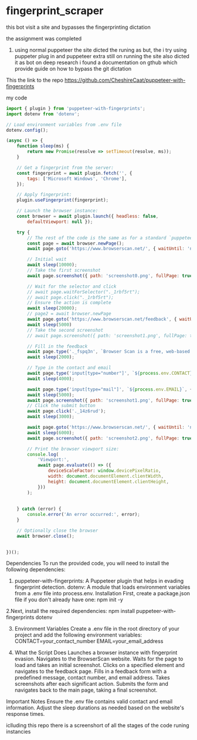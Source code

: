# fingerprint_scraper
this bot visit a site and bypasses the fingerprinting dictation

the assignment was completed

1. using normal puppeteer the site dicted the runing as but, the i try using puppeter plug in and puppeteer
extra still on running the site also dicted it  as bot
on deep research i found a documentation on gthub which provide guide on how to bypass the git dictation

This the link to the repo 
https://github.com/CheshireCaat/puppeteer-with-fingerprints

my code 

```js
import { plugin } from 'puppeteer-with-fingerprints';
import dotenv from 'dotenv';

// Load environment variables from .env file
dotenv.config();

(async () => {
    function sleep(ms) {
        return new Promise(resolve => setTimeout(resolve, ms));
    }

    // Get a fingerprint from the server:
    const fingerprint = await plugin.fetch('', {
        tags: ['Microsoft Windows', 'Chrome'],
    });

    // Apply fingerprint:
    plugin.useFingerprint(fingerprint);

    // Launch the browser instance:
    const browser = await plugin.launch({ headless: false, 
        defaultViewport: null });

    try {
        // The rest of the code is the same as for a standard `puppeteer` library:
        const page = await browser.newPage();
        await page.goto('https://www.browserscan.net/', { waitUntil: 'networkidle2' });

        // Initial wait
        await sleep(10000);
        // Take the first screenshot
        await page.screenshot({ path: 'screenshot0.png', fullPage: true });

        // Wait for the selector and click
        // await page.waitForSelector("._1rbf5rt");
        // await page.click("._1rbf5rt");
        // Ensure the action is complete
        await sleep(20000);
        // page2 = await browser.newPage
        await page.goto('https://www.browserscan.net/feedback', { waitUntil: 'networkidle2' });
        await sleep(5000)
        // Take the second screenshot
        // await page.screenshot({ path: 'screenshot1.png', fullPage: true });

        // Fill in the feedback
        await page.type('._fspq3n', `Browser Scan is a free, web-based tool that lets you quickly check your browser's security settings for weaknesses. It's easy to use and great for a basic security check, but it might not be enough for comprehensive protection. Consider it a starting point, especially for non-technical users, but you might need additional security software for full protection.`, { delay: 100 });
        await sleep(2000);

        // Type in the contact and email
        await page.type('input[type="number"]', `${process.env.CONTACT}`, { delay: 100 });
        await sleep(4000);

        await page.type('input[type="mail"]', `${process.env.EMAIL}`, { delay: 100 });
        await sleep(5000);
        await page.screenshot({ path: 'screenshot1.png', fullPage: true });
        // Click the submit button
        await page.click('._14z6rud');
        await sleep(3000);

        await page.goto('https://www.browserscan.net/', { waitUntil: 'networkidle2' });
        await sleep(6000);
        await page.screenshot({ path: 'screenshot2.png', fullPage: true });

        // Print the browser viewport size:
        console.log(
            'Viewport:',
            await page.evaluate(() => ({
                deviceScaleFactor: window.devicePixelRatio,
                width: document.documentElement.clientWidth,
                height: document.documentElement.clientHeight,
            }))
        );
        
       
    } catch (error) {
        console.error('An error occurred:', error);
    }

    // Optionally close the browser
    await browser.close();
     

})();
```

Dependencies
To run the provided code, you will need to install the following dependencies:

1. puppeteer-with-fingerprints: A Puppeteer plugin that helps in evading fingerprint detection.
dotenv: A module that loads environment variables from a .env file into process.env.
Installation
First, create a package.json file if you don't already have one:
 npm init -y

2.Next, install the required dependencies:
npm install puppeteer-with-fingerprints dotenv

3. Environment Variables
Create a .env file in the root directory of your project and add the following environment variables:
CONTACT=your_contact_number
EMAIL=your_email_address

4. What the Script Does
Launches a browser instance with fingerprint evasion.
Navigates to the BrowserScan website.
Waits for the page to load and takes an initial screenshot.
Clicks on a specified element and navigates to the feedback page.
Fills in a feedback form with a predefined message, contact number, and email address.
Takes screenshots after each significant action.
Submits the form and navigates back to the main page, taking a final screenshot.

Important Notes
Ensure the .env file contains valid contact and email information.
Adjust the sleep durations as needed based on the website's response times.

iclluding this repo there is a screenshort of all the stages of the code runing instancies


